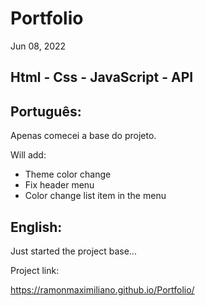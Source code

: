 # Portfolio

Jun 08, 2022

## Html - Css - JavaScript - API

## Português:

Apenas comecei a base do projeto.

Will add:

- Theme color change
- Fix header menu
- Color change list item in the menu


## English:

Just started the project base...

Project link:

https://ramonmaximiliano.github.io/Portfolio/
